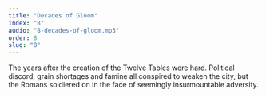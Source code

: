```yaml
---
title: "Decades of Gloom"
index: "8"
audio: "8-decades-of-gloom.mp3"
order: 8
slug: "8"
---
```


The years after the creation of the Twelve Tables were hard. Political discord, grain shortages and famine all conspired to weaken the city, but the Romans soldiered on in the face of seemingly insurmountable adversity.


